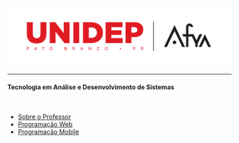 <img src="./img/unidep.png">

---

#### Tecnologia em Análise e Desenvolvimento de Sistemas

<br>

- [Sobre o Professor](sobre-professor/)
- [Programação Web](programacao-web/)
- [Programação Mobile](programacao-mobile/)
